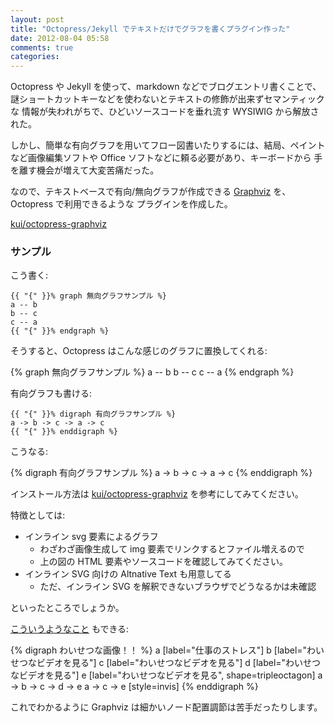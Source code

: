 ```yaml
---
layout: post
title: "Octopress/Jekyll でテキストだけでグラフを書くプラグイン作った"
date: 2012-08-04 05:58
comments: true
categories: 
---
```


Octopress や Jekyll を使って、markdown などでブログエントリ書くことで、
謎ショートカットキーなどを使わないとテキストの修飾が出来ずセマンティックな
情報が失われがちで、ひどいソースコードを垂れ流す WYSIWIG から解放された。

しかし、簡単な有向グラフを用いてフロー図書いたりするには、結局、ペイント
など画像編集ソフトや Office ソフトなどに頼る必要があり、キーボードから
手を離す機会が増えて大変苦痛だった。

なので、テキストベースで有向/無向グラフが作成できる
[Graphviz](http://www.graphviz.org/) を、Octopress で利用できるような
プラグインを作成した。

[kui/octopress-graphviz](https://github.com/kui/octopress-graphviz)

### サンプル

こう書く:

```
{{ "{" }}% graph 無向グラフサンプル %}
a -- b
b -- c
c -- a
{{ "{" }}% endgraph %}
```

そうすると、Octopress はこんな感じのグラフに置換してくれる: 

{% graph 無向グラフサンプル %}
a -- b
b -- c
c -- a
{% endgraph %}

有向グラフも書ける:

```
{{ "{" }}% digraph 有向グラフサンプル %}
a -> b -> c -> a -> c
{{ "{" }}% enddigraph %}
```

こうなる:

{% digraph 有向グラフサンプル %}
a -> b -> c -> a -> c
{% enddigraph %}

インストール方法は
[kui/octopress-graphviz](https://github.com/kui/octopress-graphviz)
を参考にしてみてください。

特徴としては:

* インライン svg 要素によるグラフ
	* わざわざ画像生成して img 要素でリンクするとファイル増えるので
	* 上の図の HTML 要素やソースコードを確認してみてください。
* インライン SVG 向けの Altnative Text も用意してる
	* ただ、インライン SVG を解釈できないブラウザでどうなるかは未確認

といったところでしょうか。

[こういうようなこと](http://daftbeats.tumblr.com/post/28651724772) もできる: 

{% digraph わいせつな画像！！ %}
a [label="仕事のストレス"]
b [label="わいせつなビデオを見る"]
c [label="わいせつなビデオを見る"]
d [label="わいせつなビデオを見る"]
e [label="わいせつなビデオを見る", shape=tripleoctagon]
a -> b -> c -> d -> e
a -> c -> e [style=invis]
{% enddigraph %}

これでわかるように Graphviz は細かいノード配置調節は苦手だったりします。
